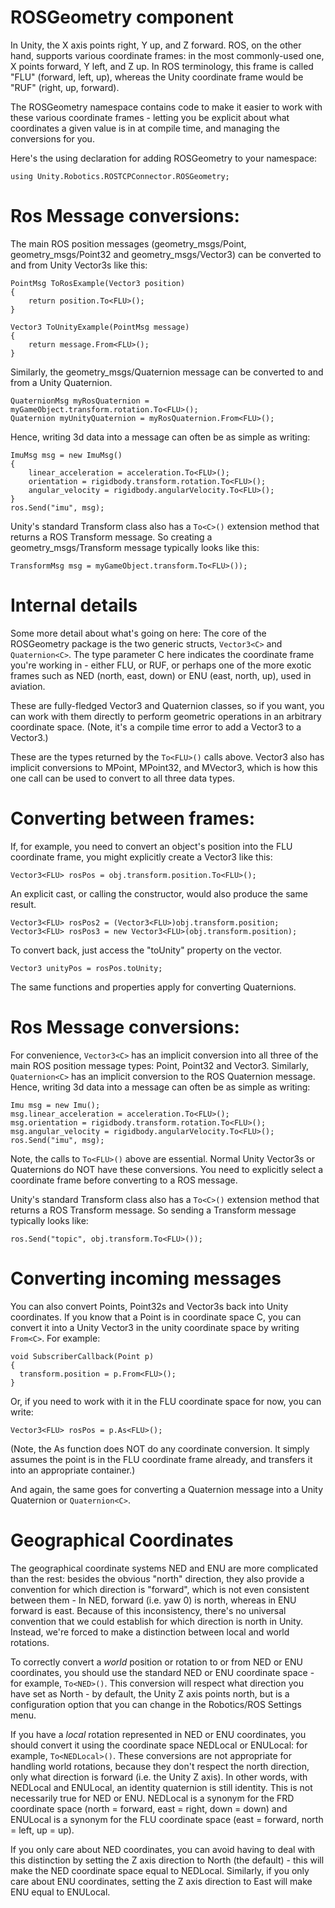 # ROSGeometry component

In Unity, the X axis points right, Y up, and Z forward. ROS, on the other hand, supports various coordinate frames: in the most commonly-used one, X points forward, Y left, and Z up. In ROS terminology, this frame is called "FLU" (forward, left, up), whereas the Unity coordinate frame would be "RUF" (right, up, forward).

The ROSGeometry namespace contains code to make it easier to work with these various coordinate frames - letting you be explicit about what coordinates a given value is in at compile time, and managing the conversions for you.

Here's the using declaration for adding ROSGeometry to your namespace:

    using Unity.Robotics.ROSTCPConnector.ROSGeometry;

# Ros Message conversions:

The main ROS position messages (geometry_msgs/Point, geometry_msgs/Point32 and geometry_msgs/Vector3) can be converted to and from Unity Vector3s like this:

	PointMsg ToRosExample(Vector3 position)
	{
		return position.To<FLU>();
	}

	Vector3 ToUnityExample(PointMsg message)
	{
		return message.From<FLU>();
	}

Similarly, the geometry_msgs/Quaternion message can be converted to and from a Unity Quaternion.

	QuaternionMsg myRosQuaternion = myGameObject.transform.rotation.To<FLU>();
	Quaternion myUnityQuaternion = myRosQuaternion.From<FLU>();

Hence, writing 3d data into a message can often be as simple as writing:

	ImuMsg msg = new ImuMsg()
	{
		linear_acceleration = acceleration.To<FLU>();
		orientation = rigidbody.transform.rotation.To<FLU>();
		angular_velocity = rigidbody.angularVelocity.To<FLU>();
	}
	ros.Send("imu", msg);

Unity's standard Transform class also has a `To<C>()` extension method that returns a ROS Transform message. So creating a geometry_msgs/Transform message typically looks like this:

    TransformMsg msg = myGameObject.transform.To<FLU>());

# Internal details

Some more detail about what's going on here: The core of the ROSGeometry package is the two generic structs, `Vector3<C>` and `Quaternion<C>`. The type parameter C here indicates the coordinate frame you're working in - either FLU, or RUF, or perhaps one of the more exotic frames such as NED (north, east, down) or ENU (east, north, up), used in aviation.

These are fully-fledged Vector3 and Quaternion classes, so if you want, you can work with them directly to perform geometric operations in an arbitrary coordinate space. (Note, it's a compile time error to add a Vector3<FLU> to a Vector3<RUF>.)

These are the types returned by the `To<FLU>()` calls above. Vector3<C> also has implicit conversions to MPoint, MPoint32, and MVector3, which is how this one call can be used to convert to all three data types.

# Converting between frames:

If, for example, you need to convert an object's position into the FLU coordinate frame, you might explicitly create a Vector3<FLU> like this:

    Vector3<FLU> rosPos = obj.transform.position.To<FLU>();

An explicit cast, or calling the constructor, would also produce the same result.

    Vector3<FLU> rosPos2 = (Vector3<FLU>)obj.transform.position;
    Vector3<FLU> rosPos3 = new Vector3<FLU>(obj.transform.position);

To convert back, just access the "toUnity" property on the vector.

    Vector3 unityPos = rosPos.toUnity;

The same functions and properties apply for converting Quaternions.

# Ros Message conversions:

For convenience, `Vector3<C>` has an implicit conversion into all three of the main ROS position message types: Point, Point32 and Vector3. Similarly, `Quaternion<C>` has an implicit conversion to the ROS Quaternion message. Hence, writing 3d data into a message can often be as simple as writing:

	Imu msg = new Imu();
	msg.linear_acceleration = acceleration.To<FLU>();
	msg.orientation = rigidbody.transform.rotation.To<FLU>();
	msg.angular_velocity = rigidbody.angularVelocity.To<FLU>();
	ros.Send("imu", msg);

Note, the calls to `To<FLU>()` above are essential. Normal Unity Vector3s or Quaternions do NOT have these conversions. You need to explicitly select a coordinate frame before converting to a ROS message.

Unity's standard Transform class also has a `To<C>()` extension method that returns a ROS Transform message. So sending a Transform message typically looks like:

    ros.Send("topic", obj.transform.To<FLU>());

# Converting incoming messages

You can also convert Points, Point32s and Vector3s back into Unity coordinates. If you know that a Point is in coordinate space C, you can convert it into a Unity Vector3 in the unity coordinate space by writing `From<C>`. For example:

    void SubscriberCallback(Point p)
	{
	  transform.position = p.From<FLU>();
	}

Or, if you need to work with it in the FLU coordinate space for now, you can write:

    Vector3<FLU> rosPos = p.As<FLU>();

(Note, the As function does NOT do any coordinate conversion. It simply assumes the point is in the FLU coordinate frame already, and transfers it into an appropriate container.)

And again, the same goes for converting a Quaternion message into a Unity Quaternion or `Quaternion<C>`.

# Geographical Coordinates

The geographical coordinate systems NED and ENU are more complicated than the rest: besides the obvious "north" direction, they also provide a convention for which direction is "forward", which is not even consistent between them - In NED, forward (i.e. yaw 0) is north, whereas in ENU forward is east. Because of this inconsistency, there's no universal convention that we could establish for which direction is north in Unity. Instead, we're forced to make a distinction between local and world rotations.

To correctly convert a *world* position or rotation to or from NED or ENU coordinates, you should use the standard NED or ENU coordinate space - for example, `To<NED>()`. This conversion will respect what direction you have set as North - by default, the Unity Z axis points north, but is a configuration option that you can change in the Robotics/ROS Settings menu.

If you have a *local* rotation represented in NED or ENU coordinates, you should convert it using the coordinate space NEDLocal or ENULocal: for example, `To<NEDLocal>()`. These conversions are not appropriate for handling world rotations, because they don't respect the north direction, only what direction is forward (i.e. the Unity Z axis). In other words, with NEDLocal and ENULocal, an identity quaternion is still identity. This is not necessarily true for NED or ENU. NEDLocal is a synonym for the FRD coordinate space (north = forward, east = right, down = down) and ENULocal is a synonym for the FLU coordinate space (east = forward, north = left, up = up).

If you only care about NED coordinates, you can avoid having to deal with this distinction by setting the Z axis direction to North (the default) - this will make the NED coordinate space equal to NEDLocal. Similarly, if you only care about ENU coordinates, setting the Z axis direction to East will make ENU equal to ENULocal.
